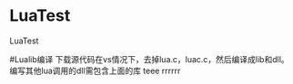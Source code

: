 # LuaTest
LuaTest

#Lualib编译
下载源代码在vs情况下，去掉lua.c，luac.c，然后编译成lib和dll。
编写其他lua调用的dll需包含上面的库
teee
rrrrrr
